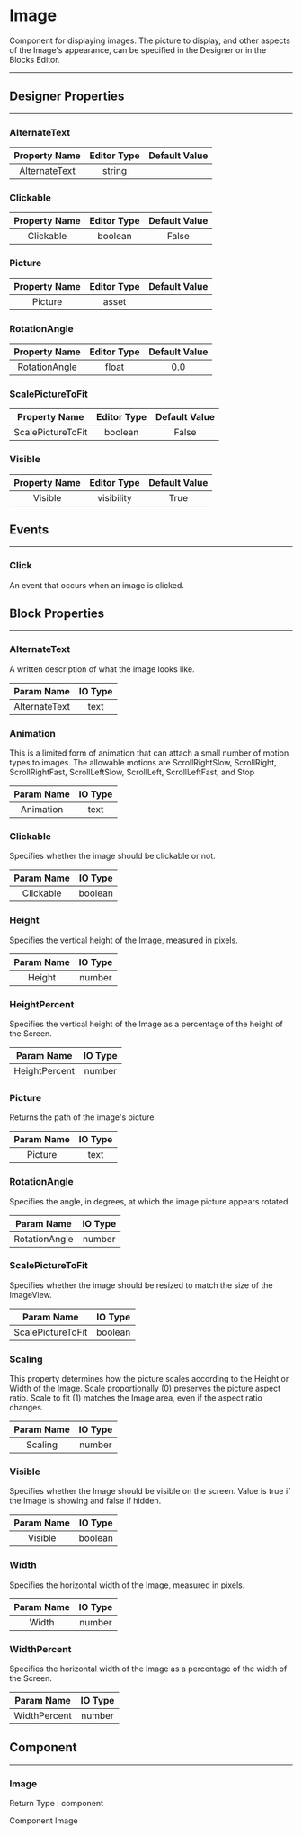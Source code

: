 <!--
  Copyright © 2013-2021 AIIE-ADL, All rights reserved
  Released under the Apache License, Version 2.0
  http://www.apache.org/licenses/LICENSE-2.0
-->

# Image

Component for displaying images. The picture to display, and other aspects of the Image's appearance, can be specified in the Designer or in the Blocks Editor.

---

## Designer Properties

---

### AlternateText

| Property Name | Editor Type | Default Value |
| :-----------: | :---------: | :-----------: |
| AlternateText |    string   |               |

### Clickable

| Property Name | Editor Type | Default Value |
| :-----------: | :---------: | :-----------: |
|   Clickable   |   boolean   |     False     |

### Picture

| Property Name | Editor Type | Default Value |
| :-----------: | :---------: | :-----------: |
|    Picture    |    asset    |               |

### RotationAngle

| Property Name | Editor Type | Default Value |
| :-----------: | :---------: | :-----------: |
| RotationAngle |    float    |      0.0      |

### ScalePictureToFit

|   Property Name   | Editor Type | Default Value |
| :---------------: | :---------: | :-----------: |
| ScalePictureToFit |   boolean   |     False     |

### Visible

| Property Name | Editor Type | Default Value |
| :-----------: | :---------: | :-----------: |
|    Visible    |  visibility |      True     |

## Events

---

### Click

<div block-type = "component_event" component-selector = "Image" event-selector = "Click" id = "image-click"></div>

An event that occurs when an image is clicked.

## Block Properties

---

### AlternateText

<div block-type = "component_set_get" component-selector = "Image" property-selector = "AlternateText" property-type = "set" id = "set-image-alternatetext"></div>

A written description of what the image looks like.

|   Param Name  | IO Type |
| :-----------: | :-----: |
| AlternateText |   text  |

### Animation

<div block-type = "component_set_get" component-selector = "Image" property-selector = "Animation" property-type = "set" id = "set-image-animation"></div>

This is a limited form of animation that can attach a small number of motion types to images. The allowable motions are ScrollRightSlow, ScrollRight, ScrollRightFast, ScrollLeftSlow, ScrollLeft, ScrollLeftFast, and Stop

| Param Name | IO Type |
| :--------: | :-----: |
|  Animation |   text  |

### Clickable

<div block-type = "component_set_get" component-selector = "Image" property-selector = "Clickable" property-type = "get" id = "get-image-clickable"></div>

<div block-type = "component_set_get" component-selector = "Image" property-selector = "Clickable" property-type = "set" id = "set-image-clickable"></div>

Specifies whether the image should be clickable or not.

| Param Name | IO Type |
| :--------: | :-----: |
|  Clickable | boolean |

### Height

<div block-type = "component_set_get" component-selector = "Image" property-selector = "Height" property-type = "get" id = "get-image-height"></div>

<div block-type = "component_set_get" component-selector = "Image" property-selector = "Height" property-type = "set" id = "set-image-height"></div>

Specifies the vertical height of the Image, measured in pixels.

| Param Name | IO Type |
| :--------: | :-----: |
|   Height   |  number |

### HeightPercent

<div block-type = "component_set_get" component-selector = "Image" property-selector = "HeightPercent" property-type = "set" id = "set-image-heightpercent"></div>

Specifies the vertical height of the Image as a percentage of the height of the Screen.

|   Param Name  | IO Type |
| :-----------: | :-----: |
| HeightPercent |  number |

### Picture

<div block-type = "component_set_get" component-selector = "Image" property-selector = "Picture" property-type = "get" id = "get-image-picture"></div>

<div block-type = "component_set_get" component-selector = "Image" property-selector = "Picture" property-type = "set" id = "set-image-picture"></div>

Returns the path of the image's picture.

| Param Name | IO Type |
| :--------: | :-----: |
|   Picture  |   text  |

### RotationAngle

<div block-type = "component_set_get" component-selector = "Image" property-selector = "RotationAngle" property-type = "get" id = "get-image-rotationangle"></div>

<div block-type = "component_set_get" component-selector = "Image" property-selector = "RotationAngle" property-type = "set" id = "set-image-rotationangle"></div>

Specifies the angle, in degrees, at which the image picture appears rotated.

|   Param Name  | IO Type |
| :-----------: | :-----: |
| RotationAngle |  number |

### ScalePictureToFit

<div block-type = "component_set_get" component-selector = "Image" property-selector = "ScalePictureToFit" property-type = "set" id = "set-image-scalepicturetofit"></div>

Specifies whether the image should be resized to match the size of the ImageView.

|     Param Name    | IO Type |
| :---------------: | :-----: |
| ScalePictureToFit | boolean |

### Scaling

<div block-type = "component_set_get" component-selector = "Image" property-selector = "Scaling" property-type = "get" id = "get-image-scaling"></div>

<div block-type = "component_set_get" component-selector = "Image" property-selector = "Scaling" property-type = "set" id = "set-image-scaling"></div>

This property determines how the picture scales according to the Height or Width of the Image. Scale proportionally (0) preserves the picture aspect ratio. Scale to fit (1) matches the Image area, even if the aspect ratio changes.

| Param Name | IO Type |
| :--------: | :-----: |
|   Scaling  |  number |

### Visible

<div block-type = "component_set_get" component-selector = "Image" property-selector = "Visible" property-type = "get" id = "get-image-visible"></div>

<div block-type = "component_set_get" component-selector = "Image" property-selector = "Visible" property-type = "set" id = "set-image-visible"></div>

Specifies whether the Image should be visible on the screen. Value is true if the Image is showing and false if hidden.

| Param Name | IO Type |
| :--------: | :-----: |
|   Visible  | boolean |

### Width

<div block-type = "component_set_get" component-selector = "Image" property-selector = "Width" property-type = "get" id = "get-image-width"></div>

<div block-type = "component_set_get" component-selector = "Image" property-selector = "Width" property-type = "set" id = "set-image-width"></div>

Specifies the horizontal width of the Image, measured in pixels.

| Param Name | IO Type |
| :--------: | :-----: |
|    Width   |  number |

### WidthPercent

<div block-type = "component_set_get" component-selector = "Image" property-selector = "WidthPercent" property-type = "set" id = "set-image-widthpercent"></div>

Specifies the horizontal width of the Image as a percentage of the width of the Screen.

|  Param Name  | IO Type |
| :----------: | :-----: |
| WidthPercent |  number |

## Component

---

### Image

<div block-type = "component_component_block" component-selector = "Image" id = "component-image"></div>

Return Type : component

Component Image

